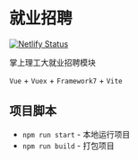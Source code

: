 # 就业招聘

[![Netlify Status](https://api.netlify.com/api/v1/badges/0c412841-9d3c-4625-aa20-007e93ac849c/deploy-status)](https://app.netlify.com/sites/whut-recruit/deploys)

掌上理工大就业招聘模块

`Vue` + `Vuex` + `Framework7` + `Vite`

## 项目脚本

* `npm run start` - 本地运行项目
* `npm run build` - 打包项目